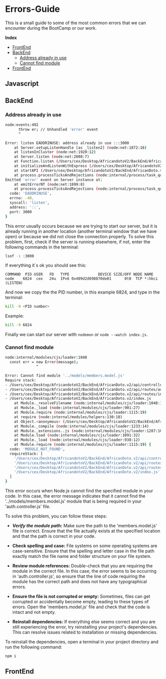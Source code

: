 # Errors-Guide

This is a small guide to some of the most common errors that we can encounter during the BootCamp or our work.

**Index**   

- [FrontEnd](#frontend)
- [BackEnd](#BackEnd)
  - [Address already in use](#address-already-in-use)
  - [Cannot find module](#cannot-find-module)
- [FrontEnd](#frontend)



## Javascript


## BackEnd

### Address already in use

```bash
node:events:492
      throw er; // Unhandled 'error' event
      ^

Error: listen EADDRINUSE: address already in use :::3000
    at Server.setupListenHandle [as _listen2] (node:net:1872:16)
    at listenInCluster (node:net:1920:12)
    at Server.listen (node:net:2008:7)
    at Function.listen (/Users/cex/Desktop/AfricandotoV2/BackEnd/AfricanDoto.v2/node_modules/express/lib/application.js:635:24)
    at initializeAndListenWithExpress (/Users/cex/Desktop/AfricandotoV2/BackEnd/AfricanDoto.v2/index.js:15:8)
    at startAPI (/Users/cex/Desktop/AfricandotoV2/BackEnd/AfricanDoto.v2/index.js:37:11)
    at process.processTicksAndRejections (node:internal/process/task_queues:95:5)
Emitted 'error' event on Server instance at:
    at emitErrorNT (node:net:1899:8)
    at process.processTicksAndRejections (node:internal/process/task_queues:82:21) {
  code: 'EADDRINUSE',
  errno: -48,
  syscall: 'listen',
  address: '::',
  port: 3000
}
```

This error usually occurs because we are trying to start our server, but it is already running in another location (another terminal window that we have open) or because we did not close the connection properly. To solve this problem, first, check if the server is running elsewhere, if not, enter the following commands in the terminal:
```bash
lsof -i :3000
```

If everything it´s ok you should see this: 
```
COMMAND  PID USER   FD   TYPE             DEVICE SIZE/OFF NODE NAME
node    6824  cex   24u  IPv6 0x409d2d698870de01      0t0  TCP *:hbci (LISTEN)
```
And now we copy the the PID number, in this example 6824, and type in the terminal:
```bash
kill -9 <PID number>
```
Example:
```bash
kill -9 6824
```
Finally we can start our server with ```nodemon``` or ```node --watch index.js```.

### Cannot find module
```bash
node:internal/modules/cjs/loader:1048
  const err = new Error(message);
              ^

Error: Cannot find module '../models/members.model.js'
Require stack:
- /Users/cex/Desktop/AfricandotoV2/BackEnd/AfricanDoto.v2/api/controllers/auth.controller.js
- /Users/cex/Desktop/AfricandotoV2/BackEnd/AfricanDoto.v2/api/routes/auth.router.js
- /Users/cex/Desktop/AfricandotoV2/BackEnd/AfricanDoto.v2/api/routes/index.js
- /Users/cex/Desktop/AfricandotoV2/BackEnd/AfricanDoto.v2/index.js
    at Module._resolveFilename (node:internal/modules/cjs/loader:1048:15)
    at Module._load (node:internal/modules/cjs/loader:901:27)
    at Module.require (node:internal/modules/cjs/loader:1115:19)
    at require (node:internal/modules/helpers:130:18)
    at Object.<anonymous> (/Users/cex/Desktop/AfricandotoV2/BackEnd/AfricanDoto.v2/api/controllers/auth.controller.js:1:16)
    at Module._compile (node:internal/modules/cjs/loader:1233:14)
    at Module._extensions..js (node:internal/modules/cjs/loader:1287:10)
    at Module.load (node:internal/modules/cjs/loader:1091:32)
    at Module._load (node:internal/modules/cjs/loader:938:12)
    at Module.require (node:internal/modules/cjs/loader:1115:19) {
  code: 'MODULE_NOT_FOUND',
  requireStack: [
    '/Users/cex/Desktop/AfricandotoV2/BackEnd/AfricanDoto.v2/api/controllers/auth.controller.js',
    '/Users/cex/Desktop/AfricandotoV2/BackEnd/AfricanDoto.v2/api/routes/auth.router.js',
    '/Users/cex/Desktop/AfricandotoV2/BackEnd/AfricanDoto.v2/api/routes/index.js',
    '/Users/cex/Desktop/AfricandotoV2/BackEnd/AfricanDoto.v2/index.js'
  ]
}
```

This error occurs when Node.js cannot find the specified module in your code. In this case, the error message indicates that it cannot find the '../models/members.model.js' module that is being required in your 'auth.controller.js' file.

To solve this problem, you can follow these steps:
- ***Verify the module path:*** Make sure the path to the 'members.model.js' file is correct. Ensure that the file actually exists at the specified location and that the path is correct in your code.

- **Check spelling and case:** File systems on some operating systems are case-sensitive. Ensure that the spelling and letter case in the file path exactly match the file name and folder structure on your file system.

- **Review module references:** Double-check that you are requiring the module in the correct file. In this case, the error seems to be occurring in 'auth.controller.js', so ensure that the line of code requiring the module has the correct path and does not have any typographical errors.

- **Ensure the file is not corrupted or empty:** Sometimes, files can get corrupted or accidentally become empty, leading to these types of errors. Open the 'members.model.js' file and check that the code is intact and not empty.

- **Reinstall dependencies:** If everything else seems correct and you are still experiencing the error, try reinstalling your project's dependencies. This can resolve issues related to installation or missing dependencies.

To reinstall the dependencies, open a terminal in your project directory and run the following command:
```bash
npm i
```




## FrontEnd
